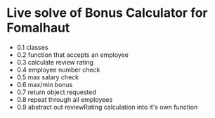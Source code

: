 Live solve of Bonus Calculator for Fomalhaut
===

- 0.1 classes
- 0.2 function that accepts an employee
- 0.3 calculate review rating
- 0.4 employee number check
- 0.5 max salary check
- 0.6 max/min bonus
- 0.7 return object requested
- 0.8 repeat through all employees
- 0.9 abstract out reviewRating calculation into it's own function 
